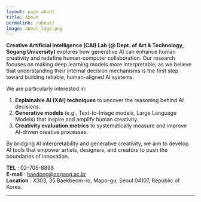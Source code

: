 ```yaml
---
layout: page_about
title: About
permalink: /about/
image: about_logo.png
---
```


**Creative Artificial Intelligence (CAI) Lab (@ Dept. of Art & Technology, Sogang University)** explores how generative AI can enhance human creativity and redefine human-computer collaboration. Our research focuses on making deep learning models more interpretable, as we believe that understanding their internal decision mechanisms is the first step toward building reliable, human-aligned AI systems.

We are particularly interested in:

1. **Explainable AI (XAI) techniques** to uncover the reasoning behind AI decisions.
2. **Generative models** (e.g., Text-to-Image models, Large Language Models) that inspire and amplify human creativity.
3. **Creativity evaluation metrics** to systematically measure and improve AI-driven creative processes.

By bridging AI interpretability and generative creativity, we aim to develop AI tools that empower artists, designers, and creators to push the boundaries of innovation.

**TEL** : 02-705-8898
<br>**E-mail** : haedong@sogang.ac.kr
<br>**Location** : X303, 35 Baekbeom-ro, Mapo-gu, Seoul 04107, Republic of Korea.

***
